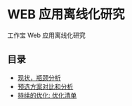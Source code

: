 # WEB 应用离线化研究

工作宝 Web 应用离线化研究

## 目录

* [现状，瓶颈分析](problems.md)
* [预选方案对比和分析](compare.md)
* [持续的优化: 优化清单](optmization.md)
